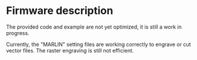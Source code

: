 # Firmware description

The provided code and example are not yet optimized, it is still a work in progress.

Currently, the "MARLIN" setting files are working correctly to engrave or cut vector files.
The raster engraving is still not efficient.

